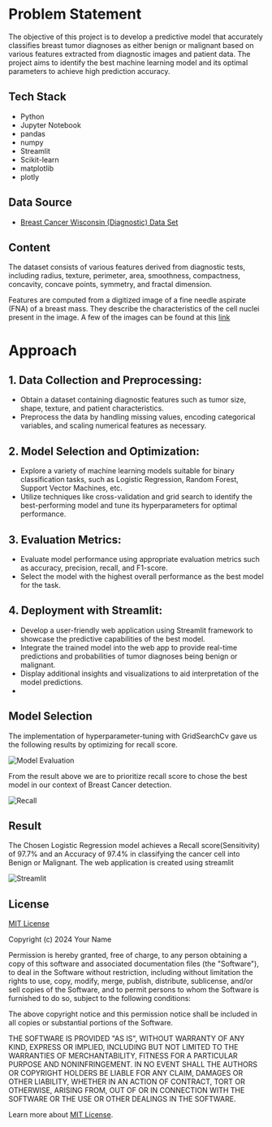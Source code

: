 # Problem Statement

The objective of this project is to develop a predictive model that accurately classifies breast tumor diagnoses as either benign or malignant based on various features extracted from diagnostic images and patient data. The project aims to identify the best machine learning model and its optimal parameters to achieve high prediction accuracy.

## Tech Stack

- Python
- Jupyter Notebook
- pandas
- numpy
- Streamlit
- Scikit-learn
- matplotlib
- plotly

## Data Source

- [Breast Cancer Wisconsin (Diagnostic) Data Set](https://archive.ics.uci.edu/ml/datasets/Breast+Cancer+Wisconsin+(Diagnostic))

## Content

The dataset consists of various features derived from diagnostic tests, including radius, texture, perimeter, area, smoothness, compactness, concavity, concave points, symmetry, and fractal dimension.

Features are computed from a digitized image of a fine needle aspirate (FNA) of a breast mass.  They describe the characteristics of the cell nuclei present in the image. A few of the images can be found at this [link](http://www.cs.wisc.edu/~street/images/)

# Approach

## 1. Data Collection and Preprocessing:
- Obtain a dataset containing diagnostic features such as tumor size, shape, texture, and patient characteristics.
- Preprocess the data by handling missing values, encoding categorical variables, and scaling numerical features as necessary.
## 2. Model Selection and Optimization:
- Explore a variety of machine learning models suitable for binary classification tasks, such as Logistic Regression, Random Forest, Support Vector Machines, etc.
- Utilize techniques like cross-validation and grid search to identify the best-performing model and tune its hyperparameters for optimal performance.
## 3. Evaluation Metrics:
- Evaluate model performance using appropriate evaluation metrics such as accuracy, precision, recall, and F1-score.
- Select the model with the highest overall performance as the best model for the task.
## 4. Deployment with Streamlit:
- Develop a user-friendly web application using Streamlit framework to showcase the predictive capabilities of the best model.
- Integrate the trained model into the web app to provide real-time predictions and probabilities of tumor diagnoses being benign or malignant.
- Display additional insights and visualizations to aid interpretation of the model predictions.
- 
## Model Selection

The implementation of hyperparameter-tuning with GridSearchCv gave us the following results by optimizing for recall score.

![Model Evaluation](https://github.com/VishShaji/Breast-Cancer-Tumour-Classification-Machine-Learning/blob/main/Assets/Model_Evaluation.png)

From the result above we are to prioritize recall score to chose the best model in our context of Breast Cancer detection.

![Recall](https://github.com/VishShaji/Breast-Cancer-Tumour-Classification-Machine-Learning/blob/main/Assets/Recall.png)

## Result

The Chosen Logistic Regression model achieves a Recall score(Sensitivity) of 97.7% and an Accuracy of 97.4% in classifying the cancer cell into Benign or Malignant.
The web application is created using streamlit

![Streamlit](https://github.com/VishShaji/Breast-Cancer-Tumour-Classification-Machine-Learning/blob/main/Assets/Streamlit_Page.png)

## License

[MIT License](https://choosealicense.com/licenses/mit/)

Copyright (c) 2024 Your Name

Permission is hereby granted, free of charge, to any person obtaining a copy of this software and associated documentation files (the "Software"), to deal in the Software without restriction, including without limitation the rights to use, copy, modify, merge, publish, distribute, sublicense, and/or sell copies of the Software, and to permit persons to whom the Software is furnished to do so, subject to the following conditions:

The above copyright notice and this permission notice shall be included in all copies or substantial portions of the Software.

THE SOFTWARE IS PROVIDED "AS IS", WITHOUT WARRANTY OF ANY KIND, EXPRESS OR IMPLIED, INCLUDING BUT NOT LIMITED TO THE WARRANTIES OF MERCHANTABILITY, FITNESS FOR A PARTICULAR PURPOSE AND NONINFRINGEMENT. IN NO EVENT SHALL THE AUTHORS OR COPYRIGHT HOLDERS BE LIABLE FOR ANY CLAIM, DAMAGES OR OTHER LIABILITY, WHETHER IN AN ACTION OF CONTRACT, TORT OR OTHERWISE, ARISING FROM, OUT OF OR IN CONNECTION WITH THE SOFTWARE OR THE USE OR OTHER DEALINGS IN THE SOFTWARE.

Learn more about [MIT License](https://choosealicense.com/licenses/mit/).
